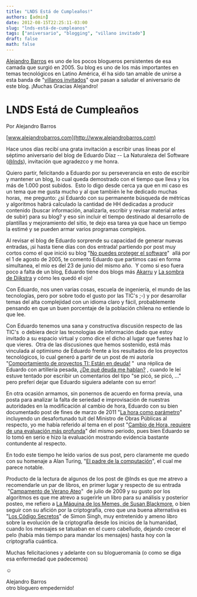 ```yaml
---
title: "LNDS Está de Cumpleaños!"
authors: [admin]
date: 2012-08-15T22:25:11-03:00
slug: "lnds-está-de-cumpleanos"
tags: ["aniversario", "blogging", "villano invitado"]
draft: false
math: false
---
```


[Alejandro Barros](http://www.alejandrobarros.com/) es uno de los pocos
blogueros persistentes de esa camada que surgió en 2005. Su blog es uno
de los más importantes en temas tecnológicos en Latino América, él ha
sido tan amable de unirse a esta banda de \"[villanos invitados](http://www.lnds.net/blog/villano-invitado/)\" que pasan a
saludar el aniversario de este blog. ¡Muchas Gracias Alejandro!

# LNDS Está de Cumpleaños 

Por Alejandro Barros

[www.alejandrobarros.com](http://www.alejandrobarros.com)

Hace unos días recibí una grata invitación a escribir unas líneas por el
séptimo aniversario del blog de Eduardo Díaz -- La Naturaleza del
Software ([\@lnds](https://twitter.com/lnds)), invitación que agradezco
y me honra.

Quiero partir, felicitando a Eduardo por su perseverancia en esto de
escribir y mantener un blog, lo cual queda demostrado con el tiempo que
lleva y los más de 1.000 post subidos.  Esto lo digo desde cerca ya que
en mi caso es un tema que me gusta mucho y al que también le he dedicado
muchas horas,  me pregunto: ¿si Eduardo con su permanente búsqueda de
métricas y algoritmos habrá calculado la cantidad de HH dedicadas a
producir contenido (buscar información, analizarla, escribir y revisar
material antes de subir) para su blog? y eso sin incluir el tiempo
destinado al desarrollo de plantillas y mejoramiento del sitio, te dejo
esa tarea ya que hace un tiempo la estimé y se pueden armar varios
programas complejos.

Al revisar el blog de Eduardo sorprende su capacidad de generar nuevas
entradas, ¡si hasta tiene días con dos entrada! partiendo por post muy
cortos como el que inició su blog "[No puedes proteger el
software](/blog/2005/08/no-puedes-proteger-el-software.html)"
 allá por el 1 de agosto de 2005, te comento Eduardo que partimos casi
en forma simultanea, el mío es del 23 de junio del mismo año.  Y como si
eso fuera poco a falta de un blog, Eduardo tiene dos blogs más
[Akarru](http://www.akarru.org/blog/) y [La sombra de
Dijkstra](http://www.programando.org/blog/) y cómo les quedó el ojo!

Con Eduardo, nos unen varias cosas, escuela de ingeniería, el mundo de
las tecnologías, pero por sobre todo el gusto por las TIC's ;-) y por
desarrollar temas del alta complejidad con un idioma claro y fácil,
probablemente pensando en que un buen porcentaje de la población chilena
no entiende lo que lee.

Con Eduardo tenemos una sana y constructiva discusión respecto de las
TIC's  o debiera decir las tecnologías de información dado que estoy
invitado a su espacio virtual y como dice el dicho al lugar que fueres
haz lo que vieres.  Otra de las discusiones que hemos sostenido, está
más vinculada al optimismo de Eduardo frente a los resultados de los
proyectos tecnológicos, lo cual generó a partir de un post de mi autoría
"[Comportamiento de proyectos TI: Están en deuda!](http://www.alejandrobarros.com/content/view/691759/Comportamiento-de-proyectos-TI-Estan-en-deuda.html#content-top)
"  una réplica de Eduardo con artillería pesada, [¿De qué deuda me
hablan?](/blog/2010/01/de-que-deuda-me-hablan.html) ,
cuando le leí estuve tentado por escribir un comentarios del tipo "se
picó, se picó, ..." pero preferí dejar que Eduardo siguiera adelante con
su error!

En otra ocasión armamos, sin ponernos de acuerdo en forma previa, una
posta para analizar la falta de seriedad e improvisación de nuestras
autoridades en la modificación al cambio de hora, Eduardo con su bien
documentado post de fines de marzo de 2011 "[La hora como
parámetro](/blog/2011/03/la-hora-como-un-parametro.html)"
incluyendo un desafortunado tuit del Ministro de Obras Públicas al
respecto, yo me había referido al tema en el post "[Cambio de Hora,
requiere de una evaluación más
profunda](http://www.alejandrobarros.com/content/view/1432514/Cambio-de-hora-requiere-evaluacion-mas-profunda.html)"
del mismo periodo, pues bien Eduardo se lo tomó en serio e hizo la
evaluación mostrando evidencia bastante contundente al respecto.

En todo este tiempo he leído varios de sus post, pero claramente me
quedo con su homenaje a Alan Turing, "[El padre de la
computación](/blog/2012/06/el-padre-de-a-computacion.html)",
el cual me parece notable.

Producto de la lectura de algunos de los post de \@lnds es que me atrevo
a recomendarle un par de libros, en primer lugar y respecto de su
entrada  "[Campamento de Verano
Ateo](/blog/2009/07/campamento-de-verano-ateo.html)"
 de julio de 2009 y su gusto por los algoritmos es que me atrevo a
sugerirle un libro para su análisis y posterior posteo, me refiero a [La
Máquina de los Memes, de Susan
Blackmore](http://www.amazon.com/maquina-Memes-Meme-Machine-Spanish/dp/8449309670/ref=sr_1_1?s=books&ie=UTF8&qid=1344869158&sr=1-1&keywords=la+maquina+de+los+memes), o
bien seguir con su afición por la criptografía, creo que una buena
alternativa es "[Los Código Secretos](http://www.amazon.com/Los-c%C3%B3digos-secretos-Simon-Singh/dp/848306278X)"
de Simon Singh, muy entretenido y ameno libro sobre la evolución de la
criptografía desde los inicios de la humanidad, cuando los mensajes se
tatuaban en el cuero cabelludo, dejando crecer el pelo (había más tiempo
para mandar los mensajes) hasta hoy con la criptografía cuántica.

Muchas felicitaciones y adelante con su blogueromanía (o como se diga
esa enfermedad que padecemos)

☺

Alejandro Barros\
otro bloguero empedernido!
